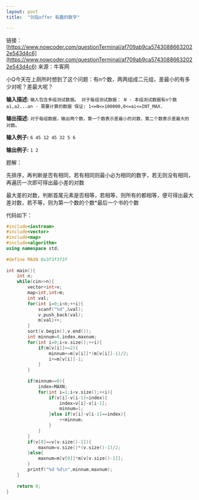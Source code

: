 ```yaml
---
layout: post
title:  "剑指offer 有趣的数字"

---
```

链接：[https://www.nowcoder.com/questionTerminal/af709ab9ca57430886632022e543d4c6](https://www.nowcoder.com/questionTerminal/af709ab9ca57430886632022e543d4c6)
来源：牛客网

小Q今天在上厕所时想到了这个问题：有n个数，两两组成二元组，差最小的有多少对呢？差最大呢？ 





**输入描述:**
`
 输入包含多组测试数据。
 对于每组测试数据：
 N - 本组测试数据有n个数
 a1,a2...an - 需要计算的数据
 保证:
 1<=N<=100000,0<=ai<=INT_MAX.
  `




**输出描述:**
`
对于每组数据，输出两个数，第一个数表示差最小的对数，第二个数表示差最大的对数。
`



**输入例子:**
`6
45 12 45 32 5 6
`


**输出例子:**
`1 2`



题解：

先排序，再判断是否有相同，若有相同则最小必为相同的数字，若无则没有相同，再遍历一次即可得出最小差的对数

最大差的对数，判断首尾元素是否相等，若相等，则所有的都相等，便可得出最大差对数，若不等，则为第一个数的个数*最后一个书的个数

代码如下：

```c++
#include<iostream>
#include<vector>
#include<map>
#include<algorithm>
using namespace std;
 
#define MAXN 0x3f3f3f3f
 
int main(){
    int n;
    while(cin>>n){
        vector<int>v;
        map<int,int>m;
        int val;
        for(int i=0;i<n;++i){
            scanf("%d",&val);
            v.push_back(val);
            m[val]++;
        }
        sort(v.begin(),v.end());
        int minnum=0,index,maxnum;
        for(int i=0;i<v.size();++i){
            if(m[v[i]]>=2){
                minnum+=m[v[i]]*(m[v[i]]-1)/2;
                i+=m[v[i]]-1;
            }
        }
 
        if(minnum==0){
            index=MAXN;
            for(int i=1;i<v.size();++i){
                if(v[i]-v[i-1]<index){
                    index=v[i]-v[i-1];
                    minnum=1;
                }else if(v[i]-v[i-1]==index){
                    ++minnum;
                }
            }
        }
        if(v[0]==v[v.size()-1]){
            maxnum=v.size()*(v.size()-1)/2;
        }else{
            maxnum=m[v[0]]*m[v[v.size()-1]];
        }
        printf("%d %d\n",minnum,maxnum);
    }
     
    return 0;
}
```

